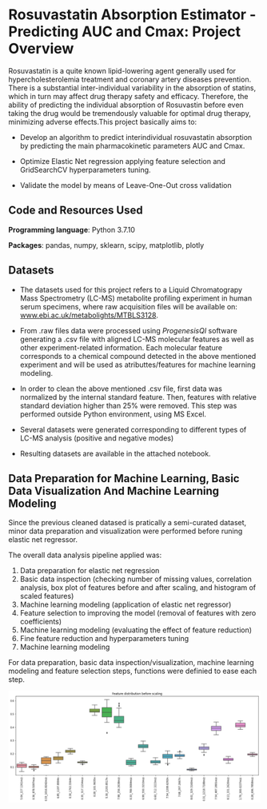 # Rosuvastatin Absorption Estimator - Predicting AUC and Cmax: Project Overview

Rosuvastatin is a quite known lipid-lowering agent generally used for hypercholesterolemia treatment and coronary artery diseases prevention. There is a substantial inter-individual variability in the absorption of statins, which in turn may affect drug therapy safety and efficacy. Therefore, the ability of predicting the individual absorption of Rosuvastin before even taking the drug would be tremendously valuable for optimal drug therapy, minimizing adverse effects.This project basically aims to:

* Develop an algorithm to predict interindividual rosuvastatin absorption by predicting the main pharmacokinetic parameters AUC and Cmax.
 
* Optimize Elastic Net regression applying feature selection and GridSearchCV hyperparameters tuning.

* Validate the model by means of Leave-One-Out cross validation    


## Code and Resources Used

**Programming language**: Python 3.7.10

**Packages**: pandas, numpy, sklearn, scipy, matplotlib, plotly


## Datasets

* The datasets used for this project refers to a Liquid Chromatograpy Mass Spectrometry (LC-MS) metabolite profiling experiment in human serum specimens, where raw acquisition files will be available on: www.ebi.ac.uk/metabolights/MTBLS3128.

* From .raw files data were processed using *ProgenesisQI* software generating a .csv file with aligned LC-MS molecular features as well as other experiment-related information. Each molecular feature corresponds to a chemical compound detected in the above mentioned experiment and will be used as atributtes/features for machine learning modeling.

* In order to clean the above mentioned .csv file, first data was normalized by the internal standard feature. Then, features with relative standard deviation higher than 25% were removed. This step was performed outside Python environment, using MS Excel.

* Several datasets were generated corresponding to different types of LC-MS analysis (positive and negative modes)

* Resulting datasets are available in the attached notebook.



## Data Preparation for Machine Learning, Basic Data Visualization And Machine Learning Modeling

Since the previous cleaned datased is pratically a semi-curated dataset, minor data preparation and visualization were performed before runing elastic net regressor.

The overall data analysis pipeline applied was:

1. Data preparation for elastic net regression
2. Basic data inspection (checking number of missing values, correlation analysis, box plot of features before and after scaling, and histogram of scaled features)
3. Machine learning modeling (application of elastic net regressor)
4. Feature selection to improving the model (removal of features with zero coefficients)
5. Machine learning modeling (evaluating the effect  of feature reduction)
6. Fine feature reduction and hyperparameters tuning
7. Machine learning modeling


For data preparation, basic data inspection/visualization, machine learning modeling and feature selection steps, functions were definied to ease each step.



![alt text](https://github.com/GustavoHBDuarte/Metabolomics_PK_proj/blob/main/boxplot_before_scaling.png "Feature distribution before scaling")

